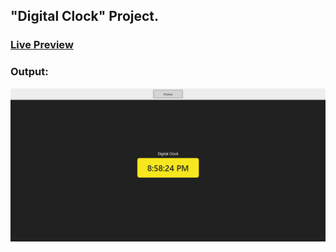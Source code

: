 ## "Digital Clock" Project.
### [Live Preview](https://the-digital-clock-js.netlify.app/)
### Output:
![Output](./images/output_3.jpg)
